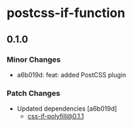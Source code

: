 # postcss-if-function

## 0.1.0

### Minor Changes

- a6b019d: feat: added PostCSS plugin

### Patch Changes

- Updated dependencies [a6b019d]
    - css-if-polyfill@0.1.1
